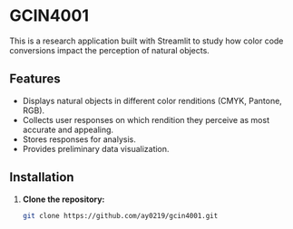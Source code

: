 # GCIN4001

This is a research application built with Streamlit to study how color code conversions impact the perception of natural objects.

## Features

- Displays natural objects in different color renditions (CMYK, Pantone, RGB).
- Collects user responses on which rendition they perceive as most accurate and appealing.
- Stores responses for analysis.
- Provides preliminary data visualization.

## Installation

1. **Clone the repository:**

   ```bash
   git clone https://github.com/ay0219/gcin4001.git
